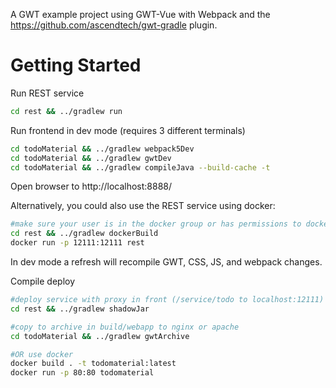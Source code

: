A GWT example project using GWT-Vue with Webpack and the https://github.com/ascendtech/gwt-gradle plugin.

# Getting Started

Run REST service
```bash
cd rest && ../gradlew run
```

Run frontend in dev mode (requires 3 different terminals)
```bash
cd todoMaterial && ../gradlew webpack5Dev
cd todoMaterial && ../gradlew gwtDev
cd todoMaterial && ../gradlew compileJava --build-cache -t
```
Open browser to http://localhost:8888/

Alternatively, you could also use the REST service using docker:
```bash
#make sure your user is in the docker group or has permissions to docker service
cd rest && ../gradlew dockerBuild
docker run -p 12111:12111 rest
```

In dev mode a refresh will recompile GWT, CSS, JS, and webpack changes.

Compile deploy
```bash
#deploy service with proxy in front (/service/todo to localhost:12111) (run service using java -jar)
cd rest && ../gradlew shadowJar

#copy to archive in build/webapp to nginx or apache
cd todoMaterial && ../gradlew gwtArchive

#OR use docker
docker build . -t todomaterial:latest
docker run -p 80:80 todomaterial
```

